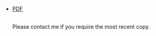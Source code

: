 <ul class="cv">
<li><a href="cv/cv_olivia_guest.pdf">PDF</a>

<a href="https://github.com/oliviaguest/cv">
<i class="fa fa-github" aria-hidden="true"></i></a>
<a href="https://www.overleaf.com/read/zfwnyxkkdzxr"><i class="fa fa-leaf" aria-hidden="true"></i></a>
<p style="padding-top:1rem">Please contact me if you require the most recent copy.</p>


</li>

<!-- <li><a href="cv/cv_olivia_guest.html">HTML</a> -->
<!-- 
<a href="cv/cv_olivia_guest.html"><i class="fa fa-file-code-o" aria-hidden="true"></i></a><p style="font-size:0.9em">(made with <a href="https://github.com/coolwanglu/pdf2htmlEX">pdf2htmlEX</a>)</p>
-->
<!-- </li> -->
</ul>
